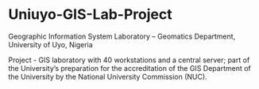 # Uniuyo-GIS-Lab-Project
Geographic Information System Laboratory – Geomatics Department, University of Uyo, Nigeria

Project - GIS laboratory with 40 workstations and a central server; part of the University’s preparation for the accreditation of the GIS Department of the University by the National University Commission (NUC).

